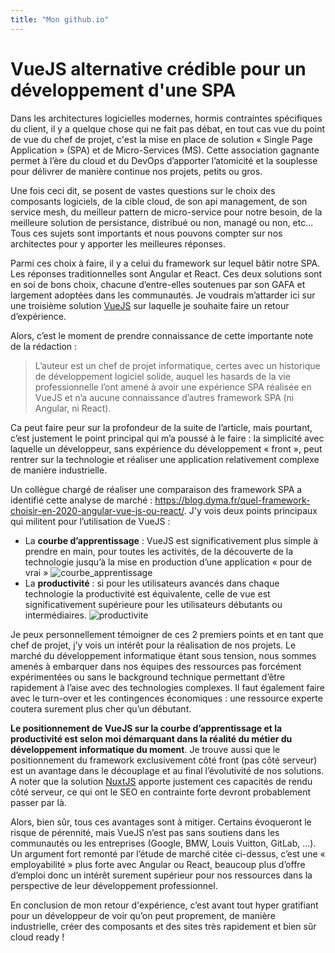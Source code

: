```yaml
---
title: "Mon github.io"
---
```

# VueJS alternative crédible pour un développement d'une SPA
Dans les architectures logicielles modernes, hormis contraintes spécifiques du client, il y a quelque chose qui ne fait pas débat, en tout cas vue du point de vue du chef de projet, c'est la mise en place de solution « Single Page Application » (SPA) et de Micro-Services (MS). Cette association gagnante permet à l’ère du cloud et du DevOps d’apporter l’atomicité et la souplesse pour délivrer de manière continue nos projets, petits ou gros.

Une fois ceci dit, se posent de vastes questions sur le choix des composants logiciels, de la cible cloud, de son api management, de son service mesh, du meilleur pattern de micro-service pour notre besoin, de la meilleure solution de persistance, distribué ou non, managé ou non, etc... Tous ces sujets sont importants et nous pouvons compter sur nos architectes pour y apporter les meilleures réponses.

Parmi ces choix à faire, il y a celui du framework sur lequel bâtir notre SPA. Les réponses traditionnelles sont Angular et React. Ces deux solutions sont en soi de bons choix, chacune d’entre-elles soutenues par son GAFA et largement adoptées dans les communautés. Je voudrais m’attarder ici sur une troisième solution [VueJS](https://vuejs.org) sur laquelle je souhaite faire un retour d’expérience.

Alors, c’est le moment de prendre connaissance de cette importante note de la rédaction :
> L’auteur est un chef de projet informatique, certes avec un historique de développement logiciel solide, auquel les hasards de la vie professionnelle l’ont amené à avoir une expérience SPA réalisée en VueJS et n’a aucune connaissance d’autres framework SPA (ni Angular, ni React).

Ca peut faire peur sur la profondeur de la suite de l’article, mais pourtant, c’est justement le point principal qui m’a poussé à le faire : la simplicité avec laquelle un développeur, sans expérience du développement « front », peut rentrer sur la technologie et réaliser une application relativement complexe de manière industrielle.

Un collègue chargé de réaliser une comparaison des framework SPA a identifié cette analyse de marché : https://blog.dyma.fr/quel-framework-choisir-en-2020-angular-vue-js-ou-react/. J'y vois deux points principaux qui militent pour l’utilisation de VueJS :
* La **courbe d’apprentissage** : VueJS est significativement plus simple à prendre en main, pour toutes les activités, de la découverte de la technologie jusqu’à la mise en production d’une application « pour de vrai »
![courbe_apprentissage](https://lh3.googleusercontent.com/4fbB310RCuwmAhxaNmSmc35_dtnTzRYN_rED_0slvnKHqIev9GNGe4xEnV5F7_atx3gb21gw9A5YV7nQks6cNO75h19nLz6UW_XMrXafVkFNSIfBraTJAT7Ty1BuA5dSSkH2_gxR)
* La **productivité** : si pour les utilisateurs avancés dans chaque technologie la productivité est équivalente, celle de vue est significativement supérieure pour les utilisateurs débutants ou intermédiaires.
![productivite](https://lh5.googleusercontent.com/ECNSka7KhLloUKahvbq8ChQ3OYSmSMBgIYp7YSTtokhbCq5puiPA4G3s09IbG6OP8dSZzaXS4pHv7UxLlcm46FGJyZZYOrIOQstDD65o8NX55uiTGH7IB24bKnRWTKFCBuA19nkK)

Je peux personnellement témoigner de ces 2 premiers points et en tant que chef de projet, j’y vois un intérêt pour la réalisation de nos projets. Le marché du développement informatique étant sous tension, nous sommes amenés à embarquer dans nos équipes des ressources pas forcément expérimentées ou sans le background technique permettant d’être rapidement à l’aise avec des technologies complexes. Il faut également faire avec le turn-over et les contingences économiques : une ressource experte coutera surement plus cher qu’un débutant. 

**Le positionnement de VueJS sur la courbe d’apprentissage et la productivité est selon moi démarquant dans la réalité du métier du développement informatique du moment**. Je trouve aussi que le positionnement du framework exclusivement côté front (pas côté serveur) est un avantage dans le découplage et au final l’évolutivité de nos solutions. A noter que la solution [NuxtJS](https://v3.nuxtjs.org) apporte justement ces capacités de rendu côté serveur, ce qui ont le SEO en contrainte forte devront probablement passer par là.

Alors, bien sûr, tous ces avantages sont à mitiger. Certains évoqueront le risque de pérennité, mais VueJS n’est pas sans soutiens dans les communautés ou les entreprises (Google, BMW, Louis Vuitton, GitLab, …).  
Un argument fort remonté par l’étude de marché citée ci-dessus, c’est une « employabilité » plus forte avec Angular ou React, beaucoup plus d’offre d’emploi donc un intérêt surement supérieur pour nos ressources dans la perspective de leur développement professionnel.

En conclusion de mon retour d'expérience, c’est avant tout hyper  gratifiant pour un développeur de voir qu’on peut proprement, de manière industrielle, créer des composants et des sites très rapidement et bien sûr cloud ready !

